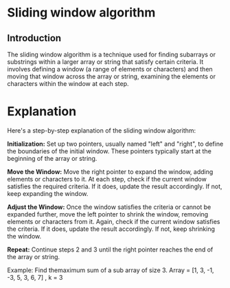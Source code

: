 # Sliding window algorithm

## Introduction
The sliding window algorithm is a technique used for finding subarrays or substrings within a larger array or string that satisfy certain criteria.
It involves defining a window (a range of elements or characters) and then moving that window across the array or string, 
examining the elements or characters within the window at each step.

# Explanation
Here's a step-by-step explanation of the sliding window algorithm:

**Initialization:** 
Set up two pointers, usually named "left" and "right", to define the boundaries of the initial window.
These pointers typically start at the beginning of the array or string.

**Move the Window:**
Move the right pointer to expand the window, adding elements or characters to it.
At each step, check if the current window satisfies the required criteria.
If it does, update the result accordingly. If not, keep expanding the window.

**Adjust the Window:**
Once the window satisfies the criteria or cannot be expanded further, move the left pointer to shrink the window, 
removing elements or characters from it. Again, check if the current window satisfies the criteria.
If it does, update the result accordingly. If not, keep shrinking the window.

**Repeat:** 
Continue steps 2 and 3 until the right pointer reaches the end of the array or string.

Example:
Find themaximum sum of a sub array of size 3.
Array = [1, 3, -1, -3, 5, 3, 6, 7] , k = 3
